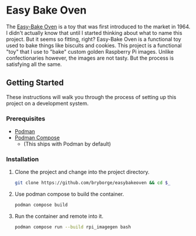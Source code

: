 # Easy Bake Oven

The [Easy-Bake Oven](https://en.wikipedia.org/wiki/Easy-Bake_Oven) is a toy that
was first introduced to the market in 1964. I didn't actually know that until I
started thinking about what to name this project. But it seems so fitting,
right? Easy-Bake Oven is a functional toy used to bake things like biscuits and
cookies. This project is a functional "toy" that I use to "bake" custom golden
Raspberry Pi images. Unlike confectionaries however, the images are not tasty.
But the process is satisfying all the same.

## Getting Started

These instructions will walk you through the process of setting up this project
on a development system.

### Prerequisites

- [Podman](https://docs.podman.io/en/latest/)
- [Podman Compose](https://github.com/containers/podman-compose)
    - (This ships with Podman by default)

### Installation

1.  Clone the project and change into the project directory.

    ```sh
    git clone https://github.com/bryborge/easybakeoven && cd $_
    ```

2.  Use podman compose to build the container.

    ```sh
    podman compose build
    ```

3.  Run the container and remote into it.

    ```sh
    podman compose run --build rpi_imagegen bash
    ```

